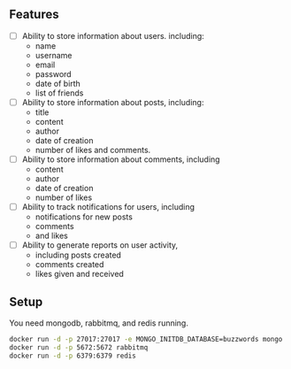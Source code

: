 ## Features

- [ ] Ability to store information about users. including:
  - name
  - username
  - email
  - password
  - date of birth
  - list of friends
- [ ] Ability to store information about posts, including:
  - title
  - content 
  - author
  - date of creation
  - number of likes and comments.
- [ ] Ability to store information about comments, including
  - content
  - author
  - date of creation
  - number of likes
- [ ] Ability to track notifications for users, including
  - notifications for new posts
  - comments
  - and likes
- [ ] Ability to generate reports on user activity,
  - including posts created
  - comments created
  - likes given and received

## Setup

You need mongodb, rabbitmq, and redis running.

```bash 
docker run -d -p 27017:27017 -e MONGO_INITDB_DATABASE=buzzwords mongo
docker run -d -p 5672:5672 rabbitmq
docker run -d -p 6379:6379 redis
```